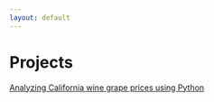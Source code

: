 ```yaml
---
layout: default
---
```


# Projects

[Analyzing California wine grape prices using Python](./grapes.html)


